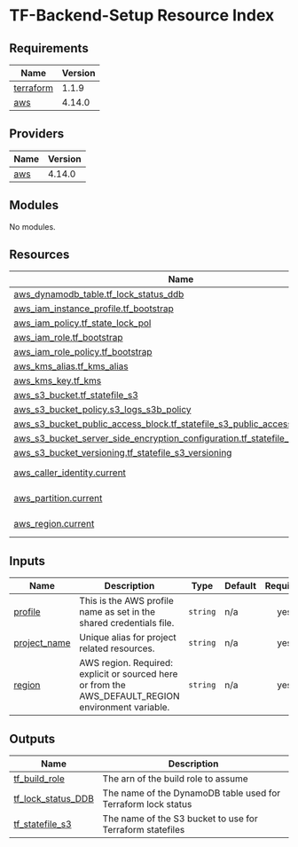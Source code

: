 # TF-Backend-Setup Resource Index

<!-- prettier-ignore-start -->
<!-- BEGIN_TF_DOCS -->
## Requirements

| Name | Version |
|------|---------|
| <a name="requirement_terraform"></a> [terraform](#requirement\_terraform) | 1.1.9 |
| <a name="requirement_aws"></a> [aws](#requirement\_aws) | 4.14.0 |

## Providers

| Name | Version |
|------|---------|
| <a name="provider_aws"></a> [aws](#provider\_aws) | 4.14.0 |

## Modules

No modules.

## Resources

| Name | Type |
|------|------|
| [aws_dynamodb_table.tf_lock_status_ddb](https://registry.terraform.io/providers/hashicorp/aws/4.14.0/docs/resources/dynamodb_table) | resource |
| [aws_iam_instance_profile.tf_bootstrap](https://registry.terraform.io/providers/hashicorp/aws/4.14.0/docs/resources/iam_instance_profile) | resource |
| [aws_iam_policy.tf_state_lock_pol](https://registry.terraform.io/providers/hashicorp/aws/4.14.0/docs/resources/iam_policy) | resource |
| [aws_iam_role.tf_bootstrap](https://registry.terraform.io/providers/hashicorp/aws/4.14.0/docs/resources/iam_role) | resource |
| [aws_iam_role_policy.tf_bootstrap](https://registry.terraform.io/providers/hashicorp/aws/4.14.0/docs/resources/iam_role_policy) | resource |
| [aws_kms_alias.tf_kms_alias](https://registry.terraform.io/providers/hashicorp/aws/4.14.0/docs/resources/kms_alias) | resource |
| [aws_kms_key.tf_kms](https://registry.terraform.io/providers/hashicorp/aws/4.14.0/docs/resources/kms_key) | resource |
| [aws_s3_bucket.tf_statefile_s3](https://registry.terraform.io/providers/hashicorp/aws/4.14.0/docs/resources/s3_bucket) | resource |
| [aws_s3_bucket_policy.s3_logs_s3b_policy](https://registry.terraform.io/providers/hashicorp/aws/4.14.0/docs/resources/s3_bucket_policy) | resource |
| [aws_s3_bucket_public_access_block.tf_statefile_s3_public_access_block](https://registry.terraform.io/providers/hashicorp/aws/4.14.0/docs/resources/s3_bucket_public_access_block) | resource |
| [aws_s3_bucket_server_side_encryption_configuration.tf_statefile_s3_encryption](https://registry.terraform.io/providers/hashicorp/aws/4.14.0/docs/resources/s3_bucket_server_side_encryption_configuration) | resource |
| [aws_s3_bucket_versioning.tf_statefile_s3_versioning](https://registry.terraform.io/providers/hashicorp/aws/4.14.0/docs/resources/s3_bucket_versioning) | resource |
| [aws_caller_identity.current](https://registry.terraform.io/providers/hashicorp/aws/4.14.0/docs/data-sources/caller_identity) | data source |
| [aws_partition.current](https://registry.terraform.io/providers/hashicorp/aws/4.14.0/docs/data-sources/partition) | data source |
| [aws_region.current](https://registry.terraform.io/providers/hashicorp/aws/4.14.0/docs/data-sources/region) | data source |

## Inputs

| Name | Description | Type | Default | Required |
|------|-------------|------|---------|:--------:|
| <a name="input_profile"></a> [profile](#input\_profile) | This is the AWS profile name as set in the shared credentials file. | `string` | n/a | yes |
| <a name="input_project_name"></a> [project\_name](#input\_project\_name) | Unique alias for project related resources. | `string` | n/a | yes |
| <a name="input_region"></a> [region](#input\_region) | AWS region. Required: explicit or sourced here or from the AWS\_DEFAULT\_REGION environment variable. | `string` | n/a | yes |

## Outputs

| Name | Description |
|------|-------------|
| <a name="output_tf_build_role"></a> [tf\_build\_role](#output\_tf\_build\_role) | The arn of the build role to assume |
| <a name="output_tf_lock_status_DDB"></a> [tf\_lock\_status\_DDB](#output\_tf\_lock\_status\_DDB) | The name of the DynamoDB table used for Terraform lock status |
| <a name="output_tf_statefile_s3"></a> [tf\_statefile\_s3](#output\_tf\_statefile\_s3) | The name of the S3 bucket to use for Terraform statefiles |
<!-- END_TF_DOCS -->
<!-- prettier-ignore-end -->
